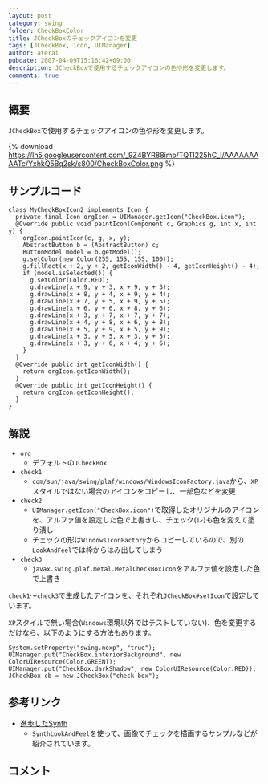 ```yaml
---
layout: post
category: swing
folder: CheckBoxColor
title: JCheckBoxのチェックアイコンを変更
tags: [JCheckBox, Icon, UIManager]
author: aterai
pubdate: 2007-04-09T15:16:42+09:00
description: JCheckBoxで使用するチェックアイコンの色や形を変更します。
comments: true
---
```

## 概要
`JCheckBox`で使用するチェックアイコンの色や形を変更します。

{% download https://lh5.googleusercontent.com/_9Z4BYR88imo/TQTI225hC_I/AAAAAAAAATc/YxhkQ5Bq2sk/s800/CheckBoxColor.png %}

## サンプルコード
<pre class="prettyprint"><code>class MyCheckBoxIcon2 implements Icon {
  private final Icon orgIcon = UIManager.getIcon("CheckBox.icon");
  @Override public void paintIcon(Component c, Graphics g, int x, int y) {
    orgIcon.paintIcon(c, g, x, y);
    AbstractButton b = (AbstractButton) c;
    ButtonModel model = b.getModel();
    g.setColor(new Color(255, 155, 155, 100));
    g.fillRect(x + 2, y + 2, getIconWidth() - 4, getIconHeight() - 4);
    if (model.isSelected()) {
      g.setColor(Color.RED);
      g.drawLine(x + 9, y + 3, x + 9, y + 3);
      g.drawLine(x + 8, y + 4, x + 9, y + 4);
      g.drawLine(x + 7, y + 5, x + 9, y + 5);
      g.drawLine(x + 6, y + 6, x + 8, y + 6);
      g.drawLine(x + 3, y + 7, x + 7, y + 7);
      g.drawLine(x + 4, y + 8, x + 6, y + 8);
      g.drawLine(x + 5, y + 9, x + 5, y + 9);
      g.drawLine(x + 3, y + 5, x + 3, y + 5);
      g.drawLine(x + 3, y + 6, x + 4, y + 6);
    }
  }
  @Override public int getIconWidth() {
    return orgIcon.getIconWidth();
  }
  @Override public int getIconHeight() {
    return orgIcon.getIconHeight();
  }
}
</code></pre>

## 解説
- `org`
    - デフォルトの`JCheckBox`
- `check1`
    - `com/sun/java/swing/plaf/windows/WindowsIconFactory.java`から、`XP`スタイルではない場合のアイコンをコピーし、一部色などを変更
- `check2`
    - `UIManager.getIcon("CheckBox.icon")`で取得したオリジナルのアイコンを、アルファ値を設定した色で上書きし、チェック(レ)も色を変えて塗り潰し
    - チェックの形は`WindowsIconFactory`からコピーしているので、別の`LookAndFeel`では枠からはみ出してしまう
- `check3`
    - `javax.swing.plaf.metal.MetalCheckBoxIcon`をアルファ値を設定した色で上書き

<!-- dummy comment line for breaking list -->

`check1`～`check3`で生成したアイコンを、それぞれ`JCheckBox#setIcon`で設定しています。

`XP`スタイルで無い場合(`Windows`環境以外ではテストしていない)、色を変更するだけなら、以下のようにする方法もあります。

<pre class="prettyprint"><code>System.setProperty("swing.noxp", "true");
UIManager.put("CheckBox.interiorBackground", new ColorUIResource(Color.GREEN));
UIManager.put("CheckBox.darkShadow", new ColorUIResource(Color.RED));
JCheckBox cb = new JCheckBox("check box");
</code></pre>

## 参考リンク
- [進歩したSynth](http://www.ibm.com/developerworks/jp/java/library/j-synth/)
    - `SynthLookAndFeel`を使って、画像でチェックを描画するサンプルなどが紹介されています。

<!-- dummy comment line for breaking list -->

## コメント
